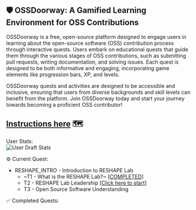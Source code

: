 ## 🛡️ OSSDoorway: A Gamified Learning Environment for OSS Contributions

OSSDoorway is a free, open-source platform designed to engage users in learning about the open-source software (OSS) contribution process through interactive quests. Users embark on educational quests that guide them through the various stages of OSS contributions, such as submitting pull requests, writing documentation, and solving issues. Each quest is designed to be both informative and engaging, incorporating game elements like progression bars, XP, and levels.

OSSDoorway quests and activities are designed to be accessible and inclusive, ensuring that users from diverse backgrounds and skill levels can benefit from the platform. Join OSSDoorway today and start your journey towards becoming a proficient OSS contributor!

**[Instructions here](https://github.com/caiton1/OSS-Doorway/blob/main/instructions.md)** 🗺️
---

User Stats:<br>
  ![User Draft Stats](/undefined?)

⚙️ Current Quest: 
  - RESHAPE_INTRO - Introduction to RESHAPE Lab
    -  ~T1 - What is the RESHAPE Lab?~ [[COMPLETED](https://github.com/OSS-Doorway-Dev/MisanATnau-reshape1-oss-doorway/issues/1)]
    - T2 - RESHAPE Lab Leadership [[Click here to start](https://github.com/OSS-Doorway-Dev/MisanATnau-reshape1-oss-doorway/issues/2)]
    - T3 - Open Source Software Understanding

✅ Completed Quests: 
